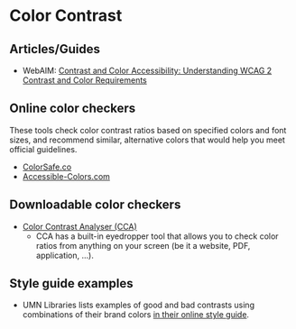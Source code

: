 # Color Contrast

## Articles/Guides
- WebAIM: [Contrast and Color Accessibility: Understanding WCAG 2 Contrast and Color Requirements](https://webaim.org/articles/contrast/)

## Online color checkers
These tools check color contrast ratios based on specified colors and font sizes, and recommend similar, alternative colors that would help you meet official guidelines.
- [ColorSafe.co](http://colorsafe.co/)
- [Accessible-Colors.com](https://accessible-colors.com/)

## Downloadable color checkers
- [Color Contrast Analyser (CCA)](https://developer.paciellogroup.com/resources/contrastanalyser/)
  - CCA has a built-in eyedropper tool that allows you to check color ratios from anything on your screen (be it a website, PDF, application, ...).

## Style guide examples
- UMN Libraries lists examples of good and bad contrasts using combinations of their brand colors [in their online style guide](https://umnlibraries.github.io/design-system/design/color.html).
